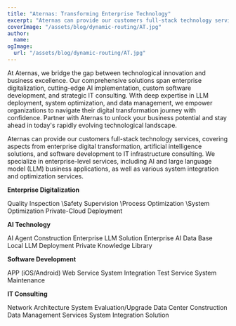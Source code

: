```yaml
---
title: "Aternas: Transforming Enterprise Technology"
excerpt: "Aternas can provide our customers full-stack technology services, covering aspects from enterprise digital transformation, artificial intelligence solutions, and software development to IT infrastructure consulting. We specialize in enterprise-level services, including AI and large language model (LLM) business applications, as well as various system integration and optimization services."
coverImage: "/assets/blog/dynamic-routing/AT.jpg"
author:
  name:  
ogImage:
  url: "/assets/blog/dynamic-routing/AT.jpg"
---
```


At Aternas, we bridge the gap between technological innovation and business excellence. Our comprehensive solutions span enterprise digitalization, cutting-edge AI implementation, custom software development, and strategic IT consulting. With deep expertise in LLM deployment, system optimization, and data management, we empower organizations to navigate their digital transformation journey with confidence. Partner with Aternas to unlock your business potential and stay ahead in today's rapidly evolving technological landscape.

Aternas can provide our customers full-stack technology services, covering aspects from enterprise digital transformation, artificial intelligence solutions, and software development to IT infrastructure consulting. We specialize in enterprise-level services, including AI and large language model (LLM) business applications, as well as various system integration and optimization services.

**Enterprise Digitalization**

Quality Inspection
\Safety Supervision
\Process Optimization
\System Optimization
Private-Cloud Deployment


**AI Technology**

AI Agent Construction
Enterprise LLM Solution
Enterprise AI Data Base
Local LLM Deployment
Private Knowledge Library


**Software Development**

APP (iOS/Android)
Web Service
System Integration
Test Service
System Maintenance


**IT Consulting**

Network Architecture
System Evaluation/Upgrade
Data Center Construction
Data Management Services
System Integration Solution